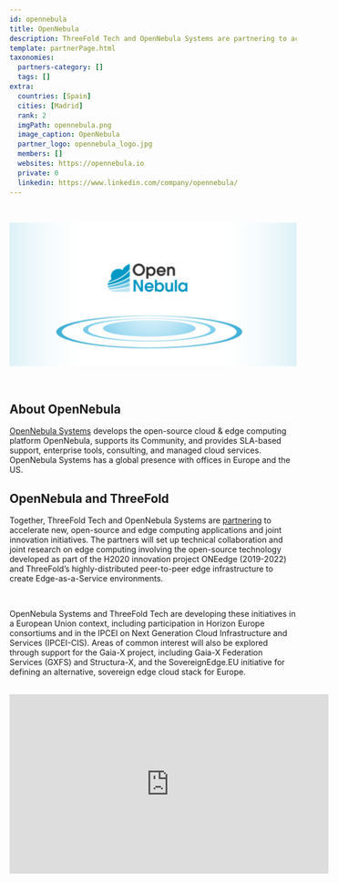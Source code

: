 ```yaml
---
id: opennebula
title: OpenNebula
description: ThreeFold Tech and OpenNebula Systems are partnering to accelerate new, open-source and edge computing applications and joint innovation initiatives.
template: partnerPage.html
taxonomies:
  partners-category: []
  tags: []
extra:
  countries: [Spain]
  cities: [Madrid]
  rank: 2
  imgPath: opennebula.png
  image_caption: OpenNebula
  partner_logo: opennebula_logo.jpg
  members: []
  websites: https://opennebula.io
  private: 0
  linkedin: https://www.linkedin.com/company/opennebula/
---
```


<br/>

![OpenNebula](opennebula.png)

<br/>

## About OpenNebula

[OpenNebula Systems](http://opennebula.io) develops the open-source cloud & edge computing platform OpenNebula, supports its Community, and provides SLA-based support, enterprise tools, consulting, and managed cloud services. OpenNebula Systems has a global presence with offices in Europe and the US.

## OpenNebula and ThreeFold

Together, ThreeFold Tech and OpenNebula Systems are [partnering](https://www.einnews.com/pr_news/580733691/opennebula-and-threefold-announce-agreement-to-explore-cooperation-in-open-source-and-edge-computing) to accelerate new, open-source and edge computing applications and joint innovation initiatives. The partners will set up technical collaboration and joint research on edge computing involving the open-source technology developed as part of the H2020 innovation project ONEedge (2019-2022) and ThreeFold’s highly-distributed peer-to-peer edge infrastructure to create Edge-as-a-Service environments.

<br/>

OpenNebula Systems and ThreeFold Tech are developing these initiatives in a European Union context, including participation in Horizon Europe consortiums and in the IPCEI on Next Generation Cloud Infrastructure and Services (IPCEI-CIS). Areas of common interest will also be explored through support for the Gaia-X project, including Gaia-X Federation Services (GXFS) and Structura-X, and the SovereignEdge.EU initiative for defining an alternative, sovereign edge cloud stack for Europe.

<br/>

<iframe width="560" height="315" src="https://www.youtube.com/embed/fMfUoG8JIjE" title="YouTube video player" frameborder="0" allow="accelerometer; autoplay; clipboard-write; encrypted-media; gyroscope; picture-in-picture" allowfullscreen></iframe>
